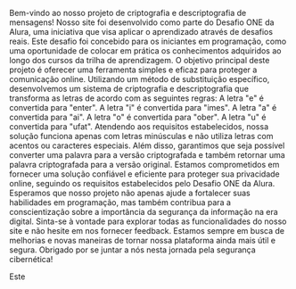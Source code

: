 Bem-vindo ao nosso projeto de criptografia e descriptografia de mensagens!
Nosso site foi desenvolvido como parte do Desafio ONE da Alura, uma iniciativa que visa aplicar o aprendizado através de desafios reais. Este desafio foi concebido para os iniciantes em programação, como uma oportunidade de colocar em prática os conhecimentos adquiridos ao longo dos cursos da trilha de aprendizagem.
O objetivo principal deste projeto é oferecer uma ferramenta simples e eficaz para proteger a comunicação online. Utilizando um método de substituição específico, desenvolvemos um sistema de criptografia e descriptografia que transforma as letras de acordo com as seguintes regras:
A letra "e" é convertida para "enter".
A letra "i" é convertida para "imes".
A letra "a" é convertida para "ai".
A letra "o" é convertida para "ober".
A letra "u" é convertida para "ufat".
Atendendo aos requisitos estabelecidos, nossa solução funciona apenas com letras minúsculas e não utiliza letras com acentos ou caracteres especiais. Além disso, garantimos que seja possível converter uma palavra para a versão criptografada e também retornar uma palavra criptografada para a versão original.
Estamos comprometidos em fornecer uma solução confiável e eficiente para proteger sua privacidade online, seguindo os requisitos estabelecidos pelo Desafio ONE da Alura. Esperamos que nosso projeto não apenas ajude a fortalecer suas habilidades em programação, mas também contribua para a conscientização sobre a importância da segurança da informação na era digital.
Sinta-se à vontade para explorar todas as funcionalidades do nosso site e não hesite em nos fornecer feedback. Estamos sempre em busca de melhorias e novas maneiras de tornar nossa plataforma ainda mais útil e segura.
Obrigado por se juntar a nós nesta jornada pela segurança cibernética!

Este